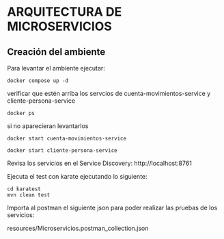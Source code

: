 # ARQUITECTURA DE MICROSERVICIOS

## Creación del ambiente

Para levantar el ambiente ejecutar:

```shell
docker compose up -d
```

verificar que estén arriba los servcios de cuenta-movimientos-service y cliente-persona-service

```shell
docker ps
```

si no aparecieran levantarlos

```shell
docker start cuenta-movimientos-service

docker start cliente-persona-service
```

Revisa los servicios en el Service Discovery:  http://localhost:8761

Ejecuta el test con karate ejecutando lo siguiente:

```shell
cd karatest
mvn clean test    
```

Importa al postman el siguiente json para poder realizar las pruebas de los servicios:

resources/Microservicios.postman_collection.json